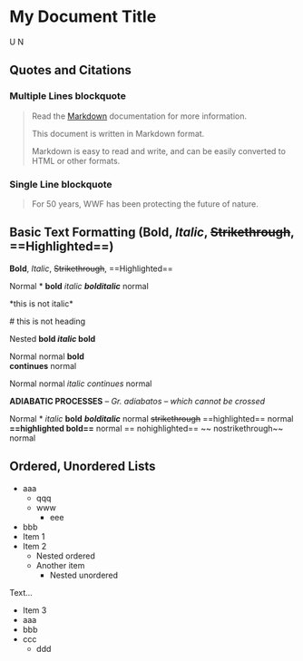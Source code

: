 # My Document Title

U N

## Quotes and Citations

### Multiple Lines blockquote

> Read the [Markdown](https://en.wikipedia.org/wiki/Markdown) documentation for more information.
>
> This document is written in Markdown format.
>
> Markdown is easy to read and write, and can be easily converted to HTML or other formats.

### Single Line blockquote

> For 50 years, WWF has been protecting the future of nature.

## Basic Text Formatting (**Bold**, *Italic*, ~~Strikethrough~~, ==Highlighted==)

**Bold**, *Italic*, ~~Strikethrough~~, ==Highlighted==

Normal \* **bold** *italic* ***bolditalic*** normal

\*this is not italic\*

\# this is not heading

Nested **bold *italic* bold**

Normal normal **bold\
continues** normal

Normal normal *italic continues* normal

**ADIABATIC PROCESSES** – *Gr. adiabatos – which cannot be crossed*

Normal \* *italic* **bold** ***bolditalic*** normal ~~strikethrough~~ ==highlighted== normal **==highlighted bold==** normal == nohighlighted== \~\~ nostrikethrough\~\~ normal

## Ordered, Unordered Lists

- aaa
  - qqq
  - www
    - eee
- bbb
- Item 1
- Item 2
  - Nested ordered
  - Another item
    - Nested unordered

Text...

- Item 3
- aaa
- bbb
- ccc
  - ddd
